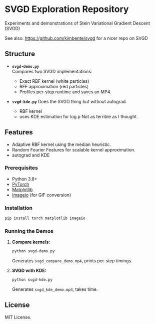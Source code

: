 # SVGD Exploration Repository

Experiments and demonstrations of Stein Variational Gradient Descent (SVGD)

See also: https://github.com/kimbente/svgd
for a nicer repo on SVGD

## Structure

- **`svgd-demo.py`**  
  Compares two SVGD implementations:
  - Exact RBF kernel (white particles)
  - RFF approximation (red particles)
  - Profiles per-step runtime and saves an MP4.
  
- **`svgd-kde.py`**
  Does the SVGD thing but without autograd
  - RBF kernel
  - uses KDE estimation for log p
  Not as terrible as I thought.

## Features

- Adaptive RBF kernel using the median heuristic.
- Random Fourier Features for scalable kernel approximation.
- autograd and KDE

### Prerequisites

- Python 3.8+  
- [PyTorch](https://pytorch.org/)  
- [Matplotlib](https://matplotlib.org/)  
- [Imageio](https://imageio.github.io/) (for GIF conversion)

### Installation

```bash
pip install torch matplotlib imageio
```

### Running the Demos

1. **Compare kernels:**
   ```bash
   python svgd-demo.py
   ```
   Generates `svgd_compare_demo.mp4`, prints per-step timings.
   
2. **SVGD with KDE:**
   ```bash
   python svgd-kde.py
   ```
   Generates `svgd_kde_demo.mp4`, takes time.


## License

MIT License.

